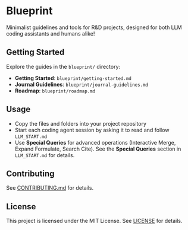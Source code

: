  # Blueprint

 Minimalist guidelines and tools for R&D projects, designed for both LLM coding assistants and humans alike!

 ## Getting Started

Explore the guides in the `blueprint/` directory:

- **Getting Started**: `blueprint/getting-started.md`
- **Journal Guidelines**: `blueprint/journal-guidelines.md`
- **Roadmap**: `blueprint/roadmap.md`

 ## Usage

- Copy the files and folders into your project repository
- Start each coding agent session by asking it to read and follow `LLM_START.md`
- Use **Special Queries** for advanced operations (Interactive Merge, Expand Formulate, Search Cite). See the **Special Queries** section in `LLM_START.md` for details.

 ## Contributing

 See [CONTRIBUTING.md](CONTRIBUTING.md) for details.

 ## License

 This project is licensed under the MIT License. See [LICENSE](LICENSE) for details.
